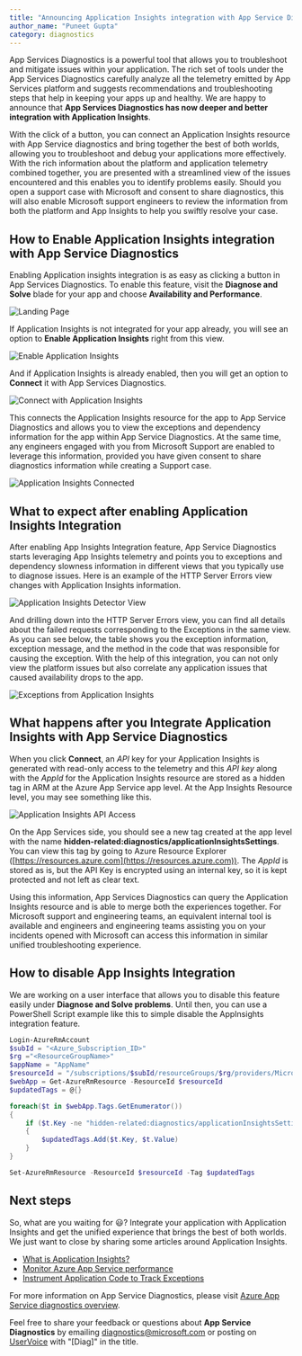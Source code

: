 ```yaml
---
title: "Announcing Application Insights integration with App Service Diagnostics"
author_name: "Puneet Gupta"
category: diagnostics
---
```


App Services Diagnostics is a powerful tool that allows you to troubleshoot and mitigate issues within your application. The rich set of tools under the App Services Diagnostics carefully analyze all the telemetry emitted by App Services platform and suggests recommendations and troubleshooting steps that help in keeping your apps up and healthy. We are happy to announce that **App Services Diagnostics has now deeper and better integration with Application Insights**.

With the click of a button, you can connect an Application Insights resource with App Service diagnostics and bring together the best of both worlds, allowing you to troubleshoot and debug your applications more effectively. With the rich information about the platform and application telemetry combined together, you are presented with a streamlined view of the issues encountered and this enables you to identify problems easily. Should you open a support case with Microsoft and consent to share diagnostics, this will also enable Microsoft support engineers to review the information from both the platform and App Insights to help you swiftly resolve your case.

## How to Enable Application Insights integration with App Service Diagnostics

Enabling Application insights integration is as easy as clicking a button in App Services Diagnostics. To enable this feature, visit the **Diagnose and Solve** blade for your app and choose **Availability and Performance**.

![Landing Page]({{site.baseurl}}/media/2020/04/AppServiceDiagnostics-LandingPage.png)

If Application Insights is not integrated for your app already, you will see an option to **Enable Application Insights** right from this view.

![Enable Application Insights]({{site.baseurl}}/media/2020/04/AppServiceDiagnostics-EnableAIIntegration.png)

And if Application Insights is already enabled, then you will get an option to **Connect** it with App Services Diagnostics.

![Connect with Application Insights]({{site.baseurl}}/media/2020/04/AppServiceDiagnostics-ConnectAIwithASD.png)

This connects the Application Insights resource for the app to App Service Diagnostics and allows you to view the exceptions and dependency information for the app within App Service Diagnostics. At the same time, any engineers engaged with you from Microsoft Support are enabled to leverage this information, provided you have given consent to share diagnostics information while creating a Support case.

![Application Insights Connected]({{site.baseurl}}/media/2020/04/AppServiceDiagnostics-AfterAIIntegration.png)

## What to expect after enabling Application Insights Integration

After enabling App Insights Integration feature, App Service Diagnostics starts leveraging App Insights telemetry and points you to exceptions and dependency slowness information in different views that you typically use to diagnose issues. Here is an example of the HTTP Server Errors view changes with Application Insights information.

![Application Insights Detector View]({{site.baseurl}}/media/2020/04/AppServiceDiagnostics-DetectorView.png)

And drilling down into the HTTP Server Errors view, you can find all details about the failed requests corresponding to the Exceptions in the same view.  As you can see below, the table shows you the exception information, exception message, and the method in the code that was responsible for causing the exception. With the help of this integration, you can not only view the platform issues but also correlate any application issues that caused availability drops to the app.

![Exceptions from Application Insights]({{site.baseurl}}/media/2020/04/AppServiceDiagnostics-ExceptionsView.png)

## What happens after you Integrate Application Insights with App Service Diagnostics

When you click **Connect**, an *API* key for your Application Insights is generated with read-only access to the telemetry and this *API key* along with the *AppId* for the Application Insights resource are stored as a hidden tag in ARM at the Azure App Service app level. At the App Insights Resource level, you may see something like this.

![Application Insights API Access]({{site.baseurl}}/media/2020/04/AppServiceDiagnostics-APIKey.png)

On the App Services side, you should see a new tag created at the app level with the name **hidden-related:diagnostics/applicationInsightsSettings**. You can view this tag by going to Azure Resource Explorer ([https://resources.azure.com](https://resources.azure.com)). The *AppId* is stored as is, but the API Key is encrypted using an internal key, so it is kept protected and not left as clear text.

Using this information, App Services Diagnostics can query the Application Insights resource and is able to merge both the experiences together. For Microsoft support and engineering teams, an equivalent internal tool is available and engineers and engineering teams assisting you on your incidents opened with Microsoft can access this information in similar unified troubleshooting experience.

## How to disable App Insights Integration

We are working on a user interface that allows you to disable this feature easily under **Diagnose and Solve problems**. Until then, you can use a PowerShell Script example like this to simple disable the AppInsights integration feature.

```powershell
Login-AzureRmAccount
$subId = "<Azure_Subscription_ID>"
$rg ="<ResourceGroupName>"
$appName = "AppName"
$resourceId = "/subscriptions/$subId/resourceGroups/$rg/providers/Microsoft.Web/sites/$appName"
$webApp = Get-AzureRmResource -ResourceId $resourceId
$updatedTags = @{}

foreach($t in $webApp.Tags.GetEnumerator())
{
    if ($t.Key -ne "hidden-related:diagnostics/applicationInsightsSettings")
    {
        $updatedTags.Add($t.Key, $t.Value)
    }
}

Set-AzureRmResource -ResourceId $resourceId -Tag $updatedTags
```

## Next steps

So, what are you waiting for :smiley:? Integrate your application with Application Insights and get the unified experience that brings the best of both worlds. We just want to close by sharing some articles around Application Insights.

- [What is Application Insights?](https://docs.microsoft.com/azure/azure-monitor/app/app-insights-overview)
- [Monitor Azure App Service performance](https://docs.microsoft.com/azure/azure-monitor/app/azure-web-apps?tabs=net)
- [Instrument Application Code to Track Exceptions](https://docs.microsoft.com/azure/azure-monitor/app/asp-net-exceptions#exceptions)

For more information on App Service Diagnostics, please visit [Azure App Service diagnostics overview](https://docs.microsoft.com/azure/app-service/overview-diagnostics).

Feel free to share your feedback or questions about **App Service Diagnostics** by emailing [diagnostics@microsoft.com](mailto:diagnostics@microsoft.com) or posting on [UserVoice](https://feedback.azure.com/forums/169385-web-apps​​​​​​​​​​​​​​) with "[Diag]" in the title.
